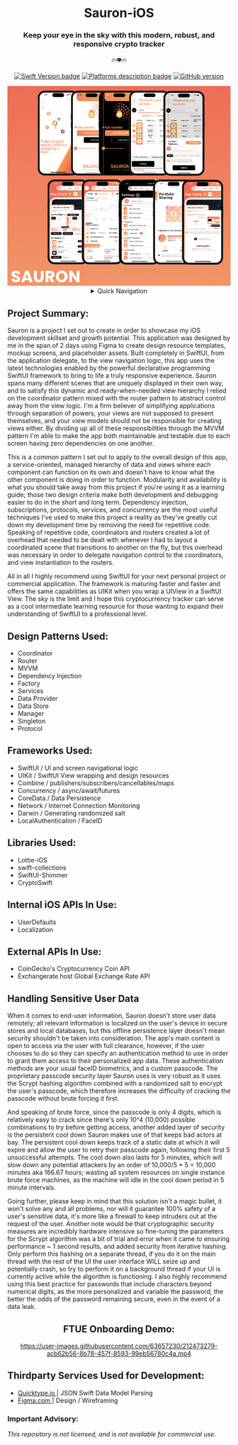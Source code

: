 <div align="center">
 
# Sauron-iOS
### Keep your eye in the sky with this modern, robust, and responsive crypto tracker 
 🔥👁🔥
 
[![Swift Version badge](https://img.shields.io/badge/Swift-5.7.1-orange.svg)](https://shields.io/)
[![Platforms description badge](https://img.shields.io/badge/Platform-iOS-blue.svg)](https://shields.io/)
[![GitHub version](https://badge.fury.io/gh/jcook03266%2FSauron-iOS.svg)](https://badge.fury.io/gh/jcook03266%2FSauron-iOS)
 
</div>

<div align="center">
 
<img src="https://github.com/jcook03266/Sauron-iOS/blob/dev/Resources/Sauron-iOS-MVP-Collage.png" width = "800">
 
</div>

<div align="center">

<details>
<summary> Quick Navigation </summary> 

* [Project Summary ⇲](#Project-Summary)
* [Design Patterns ⇲](#Design-Patterns-Used)
* [Frameworks ⇲](#Frameworks-Used)
* [Libraries ⇲](#Libraries-Used)
* [Internal iOS APIs ⇲](#Internal-iOS-APIs-In-Use)
* [External APIs ⇲](#External-APIs-In-Use)
* [Handling Sensitive User Data ⇲](#Handling-Sensitive-User-Data)
* [FTUE Onboarding Demo ⇲](#FTUE-Onboarding-Demo)
* [Thirdparty Services Used for Development ⇲](#Thirdparty-Services-Used-for-Development)
* [Important Advisory ⇲](#Important-Advisory)
</details>
</div>

<div align="left">
 
## Project Summary:
Sauron is a project I set out to create in order to showcase my iOS development skillset and growth potential. This application was designed by me in the span of 2 days using Figma to create design resource templates, mockup screens, and placeholder assets. Built completely in SwiftUI, from the application delegate, to the view navigation logic, this app uses the latest technologies enabled by the powerful declarative programming SwiftUI framework to bring to life a truly responsive experience. Sauron spans many different scenes that are uniquely displayed in their own way, and to satisfy this dynamic and ready-when-needed view hierarchy I relied on the coordinator pattern mixed with the router pattern to abstract control away from the view logic. I'm a firm believer of simplifying applications through separation of powers, your views are not supposed to present themselves, and your view models should not be responsible for creating views either. By dividing up all of these responsibilities through the MVVM pattern I'm able to make the app both maintainable and testable due to each screen having zero dependencies on one another.
 
This is a common pattern I set out to apply to the overall design of this app, a service-oriented, managed hierarchy of data and views where each component can function on its own and doesn't have to know what the other component is doing in order to function. Modularity and availability is what you should take away from this project if you're using it as a learning guide; those two design criteria make both development and debugging easier to do in the short and long term. Dependency injection, subscriptions, protocols, services, and concurrency are the most useful techniques I've used to make this project a reality as they've greatly cut down my development time by removing the need for repetitive code. Speaking of repetitive code, coordinators and routers created a lot of overhead that needed to be dealt with whenever I had to layout a coordinated scene that transitions to another on the fly, but this overhead was necessary in order to delegate navigation control to the coordinators, and view instantiation to the routers.
 
All in all I highly recommend using SwiftUI for your next personal project or commercial application. The framework is maturing faster and faster and offers the same capabilities as UIKit when you wrap a UIView in a SwiftUI View. The sky is the limit and I hope this cryptocurrency tracker can serve as a cool intermediate learning resource for those wanting to expand their understanding of SwiftUI to a professional level.

## Design Patterns Used:
* Coordinator
* Router
* MVVM
* Dependency Injection
* Factory
* Services
* Data Provider
* Data Store
* Manager
* Singleton
* Protocol

## Frameworks Used:
* SwiftUI / UI and screen navigational logic
* UIKit / SwiftUI View wrapping and design resources
* Combine / publishers/subscribers/cancellables/maps
* Concurrency / async/await/futures 
* CoreData / Data Persistence
* Network / Internet Connection Monitoring
* Darwin / Generating randomized salt
* LocalAuthentication / FaceID

## Libraries Used:
* Lottie-iOS
* swift-collections
* SwiftUI-Shimmer
* CryptoSwift

## Internal iOS APIs In Use:
* UserDefaults
* Localization

## External APIs In Use:
* CoinGecko's Cryptocurrency Coin API
* Exchangerate.host Global Exchange Rate API

</div>

<div align="left">

## Handling Sensitive User Data
When it comes to end-user information, Sauron doesn't store user data remotely; all relevant information is localized on the user's device in secure stores and local databases, but this offline persistence layer doesn't mean security shouldn't be taken into consideration. The app's main content is open to access via the user with full clearance, however, if the user chooses to do so they can specify an authentication method to use in order to grant them access to their personalized app data. These authentication methods are your usual faceID biometrics, and a custom passcode. The proprietary passcode security layer Sauron uses is very robust as it uses the Scrypt hashing algorithm combined with a randomized salt to encrypt the user's passcode, which therefore increases the difficulty of cracking the passcode without brute forcing it first. 

And speaking of brute force, since the passcode is only 4 digits, which is relatively easy to crack since there's only 10^4 (10,000) possible combinations to try before getting access, another added layer of security is the persistent cool down Sauron makes use of that keeps bad actors at bay. The persistent cool down keeps track of a static date at which it will expire and allow the user to retry their passcode again, following their first 5 unsuccessful attempts. The cool down also lasts for 5 minutes, which will slow down any potential attackers by an order of 10,000/5 * 5 = 10,000 minutes aka 166.67 hours; wasting all system resources on single instance brute force machines, as the machine will idle in the cool down period in 5 minute intervals. 

Going further, please keep in mind that this solution isn't a magic bullet, it won't solve any and all problems, nor will it guarantee 100% safety of a user's sensitive data, it's more like a firewall to keep intruders out at the request of the user. Another note would be that cryptographic security measures are incredibly hardware intensive so fine-tuning the parameters for the Scrypt algorithm was a bit of trial and error when it came to ensuring performance ~ 1 second results, and added security from iterative hashing. Only perform this hashing on a separate thread, if you do it on the main thread with the rest of the UI the user interface WILL seize up and potentially crash, so try to perform it on a background thread if your UI is currently active while the algorithm is functioning. I also highly recommend using this best practice for passwords that include characters beyond numerical digits, as the more personalized and variable the password, the better the odds of the password remaining secure, even in the event of a data leak. 

</div>

<div align="center">

## FTUE Onboarding Demo:

https://user-images.githubusercontent.com/63657230/212473279-acb62b56-8b78-457f-8593-99eb56780c4a.mp4

</div>

## Thirdparty Services Used for Development:
- <a href="https://app.quicktype.io/"> Quicktype.io </a> | JSON Swift Data Model Parsing
- <a href="https://www.figma.com/"> Figma.com </a> | Design / Wireframing

### Important Advisory: 
*This repository is not licensed, and is not available for commercial use.*

